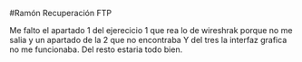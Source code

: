#Ramón Recuperación FTP

Me falto el apartado 1 del ejerecicio 1 que rea lo de wireshrak porque no me salia y un apartado de la 2 que no encontraba
Y del tres la interfaz grafica no me funcionaba. Del resto estaria todo bien.
